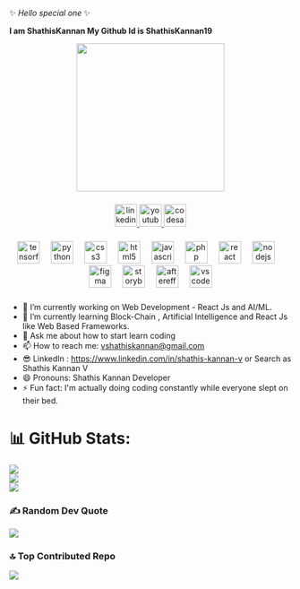 ✨ _Hello special one_ ✨


**I am ShathisKannan My Github Id is ShathisKannan19**
<div align="center">
  <img height="264" src="https://avatars.githubusercontent.com/u/110104103?s=400&u=75e7af1b99edf81de2ee9c75eac9578fc97ec8c2&v=4"  />
</div>

###

<div align="center">
  <a href="https://www.linkedin.com/in/shathis-kannan-v/" target="_blank">
    <img src="https://img.shields.io/static/v1?message=LinkedIn&logo=linkedin&label=&color=0077B5&logoColor=white&labelColor=&style=for-the-badge" height="40" alt="linkedin logo"  />
  </a>
  <a href="https://www.youtube.com/channel/UC3fq595e7XrFZ2JqKSwmQ2w" target="_blank">
    <img src="https://img.shields.io/static/v1?message=Youtube&logo=youtube&label=&color=FF0000&logoColor=white&labelColor=&style=for-the-badge" height="40" alt="youtube logo"  />
  </a>
  <a href="https://codesandbox.io/u/ShathisKannan19" target="_blank">
    <img src="https://img.shields.io/static/v1?message=Codesandbox&logo=codesandbox&label=&color=040404&logoColor=DBDBDB&labelColor=&style=for-the-badge" height="40" alt="codesandbox logo"  />
  </a>
</div>

###

<div align="center">
  <img src="https://cdn.jsdelivr.net/gh/devicons/devicon/icons/tensorflow/tensorflow-original.svg" height="40" alt="tensorflow logo"  />
  <img width="12" />
  <img src="https://cdn.jsdelivr.net/gh/devicons/devicon/icons/python/python-original.svg" height="40" alt="python logo"  />
  <img width="12" />
  <img src="https://cdn.jsdelivr.net/gh/devicons/devicon/icons/css3/css3-original.svg" height="40" alt="css3 logo"  />
  <img width="12" />
  <img src="https://cdn.jsdelivr.net/gh/devicons/devicon/icons/html5/html5-original.svg" height="40" alt="html5 logo"  />
  <img width="12" />
  <img src="https://cdn.jsdelivr.net/gh/devicons/devicon/icons/javascript/javascript-original.svg" height="40" alt="javascript logo"  />
  <img width="12" />
  <img src="https://cdn.jsdelivr.net/gh/devicons/devicon/icons/php/php-original.svg" height="40" alt="php logo"  />
  <img width="12" />
  <img src="https://cdn.jsdelivr.net/gh/devicons/devicon/icons/react/react-original.svg" height="40" alt="react logo"  />
  <img width="12" />
  <img src="https://cdn.jsdelivr.net/gh/devicons/devicon/icons/nodejs/nodejs-original.svg" height="40" alt="nodejs logo"  />
  <img width="12" />
  <img src="https://cdn.jsdelivr.net/gh/devicons/devicon/icons/figma/figma-original.svg" height="40" alt="figma logo"  />
  <img width="12" />
  <img src="https://cdn.jsdelivr.net/gh/devicons/devicon/icons/storybook/storybook-original.svg" height="40" alt="storybook logo"  />
  <img width="12" />
  <img src="https://cdn.jsdelivr.net/gh/devicons/devicon/icons/aftereffects/aftereffects-original.svg" height="40" alt="aftereffects logo"  />
  <img width="12" />
  <img src="https://cdn.jsdelivr.net/gh/devicons/devicon/icons/vscode/vscode-original.svg" height="40" alt="vscode logo"  />
</div>

###


- 🔭 I’m currently working on Web Development - React Js and AI/ML.
- 🌱 I’m currently learning Block-Chain , Artificial Intelligence and React Js like Web Based Frameworks.
- 💬 Ask me about how to start learn coding
- 📫 How to reach me: vshathiskannan@gmail.com
- 😎 LinkedIn : https://www.linkedin.com/in/shathis-kannan-v or Search as Shathis Kannan V 
- 😄 Pronouns: Shathis Kannan Developer
- ⚡ Fun fact: I'm actually doing coding constantly while everyone slept on their bed.

# 📊 GitHub Stats:
![](https://github-readme-stats.vercel.app/api?username=ShathisKannan19&theme=dark&hide_border=false&include_all_commits=true&count_private=true)<br/>
![](https://github-readme-streak-stats.herokuapp.com/?user=ShathisKannan19&theme=dark&hide_border=false)<br/>
![](https://github-readme-stats.vercel.app/api/top-langs/?username=ShathisKannan19&theme=dark&hide_border=false&include_all_commits=true&count_private=true&layout=compact)

### ✍️ Random Dev Quote
![](https://quotes-github-readme.vercel.app/api?type=horizontal&theme=dark)

### 🔝 Top Contributed Repo
![](https://github-contributor-stats.vercel.app/api?username=ShathisKannan19&limit=5&theme=discord&combine_all_yearly_contributions=true)
